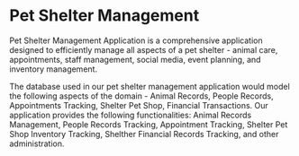 # Pet Shelter Management

Pet Shelter Management Application is a comprehensive application designed to efficiently manage all aspects of a pet shelter - animal care, appointments, staff management, social media, event planning, and inventory management.

The database used in our pet shelter management application would model the following aspects of the domain - Animal Records, People Records, Appointments Tracking, Shelter Pet Shop, Financial Transactions. Our application provides the following functionalities: Animal Records Management, People Records Tracking, Appointment Tracking, Shelter Pet Shop Inventory Tracking, Shelther Financial Records Tracking, and other administration.
